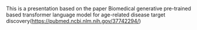This is a presentation based on the paper Biomedical generative pre-trained based transformer language model for age-related disease target discovery(https://pubmed.ncbi.nlm.nih.gov/37742294/)
